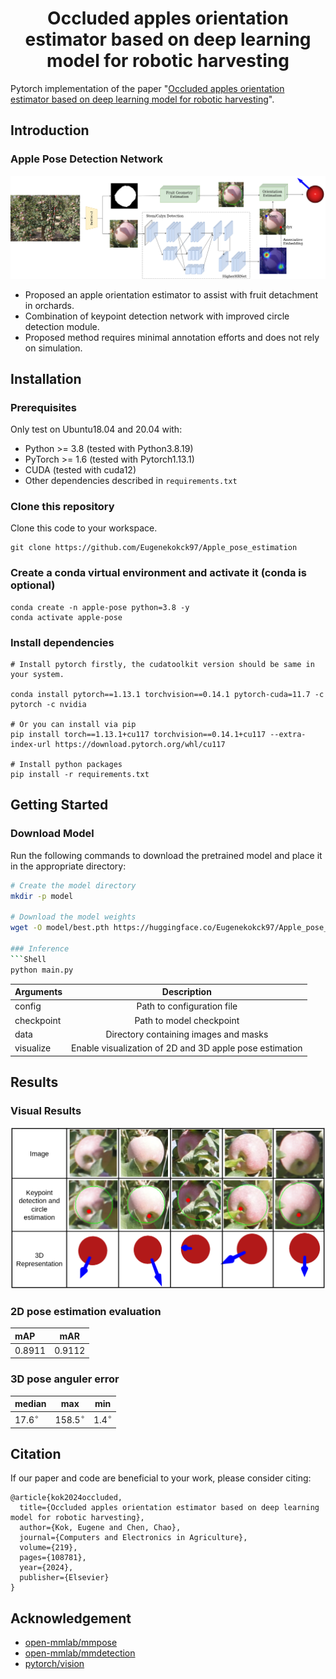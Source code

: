 <div align="center">

# Occluded apples orientation estimator based on deep learning model for robotic harvesting

</div>


Pytorch implementation of the paper "[Occluded apples orientation estimator based on deep learning model for robotic harvesting](https://doi.org/10.1016/j.compag.2024.108781)".

## Introduction

### Apple Pose Detection Network
![Apple Pose Detection Network](.github/System_overview.png)

- Proposed an apple orientation estimator to assist with fruit detachment in orchards.
- Combination of keypoint detection network with improved circle detection module.
- Proposed method requires minimal annotation efforts and does not rely on simulation.

## Installation

### Prerequisites
Only test on Ubuntu18.04 and 20.04 with:
- Python >= 3.8 (tested with Python3.8.19)
- PyTorch >= 1.6 (tested with Pytorch1.13.1)
- CUDA (tested with cuda12)
- Other dependencies described in `requirements.txt`

### Clone this repository
Clone this code to your workspace. 
```Shell
git clone https://github.com/Eugenekokck97/Apple_pose_estimation
```

### Create a conda virtual environment and activate it (conda is optional)

```Shell
conda create -n apple-pose python=3.8 -y
conda activate apple-pose
```

### Install dependencies

```Shell
# Install pytorch firstly, the cudatoolkit version should be same in your system.

conda install pytorch==1.13.1 torchvision==0.14.1 pytorch-cuda=11.7 -c pytorch -c nvidia

# Or you can install via pip
pip install torch==1.13.1+cu117 torchvision==0.14.1+cu117 --extra-index-url https://download.pytorch.org/whl/cu117

# Install python packages
pip install -r requirements.txt
```

## Getting Started
### Download Model
Run the following commands to download the pretrained model and place it in the appropriate directory:

```bash
# Create the model directory
mkdir -p model

# Download the model weights
wget -O model/best.pth https://huggingface.co/Eugenekokck97/Apple_pose_estimation/blob/main/best.pth

### Inference
```Shell
python main.py
```

| Arguments | Description |
| :---  |  :---:   |
| config | Path to configuration file |
| checkpoint | Path to model checkpoint |
| data | Directory containing images and masks |
| visualize | Enable visualization of 2D and 3D apple pose estimation |

## Results

### Visual Results
![Visual_results](.github/Inference_results.png)

### 2D pose estimation evaluation
| mAP | mAR |
| :---  |  :---:   |
| 0.8911 | 0.9112 |

### 3D pose anguler error 

| median | max | min |
| :---  |  :---:   | :---:   |
| 17.6$`^\circ`$ | 158.5$`^\circ`$ | 1.4$`^\circ`$ | 

## Citation

If our paper and code are beneficial to your work, please consider citing:
```
@article{kok2024occluded,
  title={Occluded apples orientation estimator based on deep learning model for robotic harvesting},
  author={Kok, Eugene and Chen, Chao},
  journal={Computers and Electronics in Agriculture},
  volume={219},
  pages={108781},
  year={2024},
  publisher={Elsevier}
}

```

## Acknowledgement
<!--ts-->
* [open-mmlab/mmpose](https://github.com/open-mmlab/mmpose)
* [open-mmlab/mmdetection](https://github.com/open-mmlab/mmdetection)
* [pytorch/vision](https://github.com/pytorch/vision)
<!--te-->
